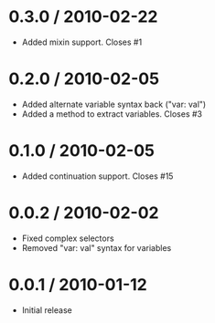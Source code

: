 
0.3.0 / 2010-02-22
==================

  * Added mixin support. Closes #1

0.2.0 / 2010-02-05
==================

  * Added alternate variable syntax back ("var: val")
  * Added a method to extract variables. Closes #3

0.1.0 / 2010-02-05
==================

  * Added continuation support. Closes #15

0.0.2 / 2010-02-02
==================

  * Fixed complex selectors
  * Removed "var: val" syntax for variables

0.0.1 / 2010-01-12
==================

  * Initial release
